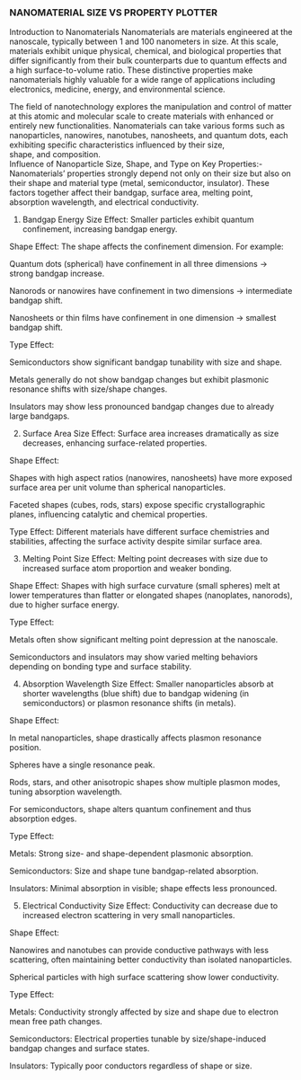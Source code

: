### NANOMATERIAL SIZE VS PROPERTY PLOTTER                                                                                                    
Introduction to Nanomaterials
Nanomaterials are materials engineered at the nanoscale, typically between 1 and 100 nanometers in size. At this scale, materials exhibit unique physical, chemical, and biological properties that differ significantly from their bulk counterparts due to quantum effects and a high surface-to-volume ratio. These distinctive properties make nanomaterials highly valuable for a wide range of applications including electronics, medicine, energy, and environmental science.

The field of nanotechnology explores the manipulation and control of matter at this atomic and molecular scale to create materials with enhanced or entirely new functionalities. Nanomaterials can take various forms such as nanoparticles, nanowires, nanotubes, nanosheets, and quantum dots, each exhibiting specific characteristics influenced by their size, shape, and composition.<br>
Influence of Nanoparticle Size, Shape, and Type on Key Properties:-<br>
Nanomaterials’ properties strongly depend not only on their size but also on their shape and material type (metal, semiconductor, insulator). These factors together affect their bandgap, surface area, melting point, absorption wavelength, and electrical conductivity.

1. Bandgap Energy
Size Effect:
Smaller particles exhibit quantum confinement, increasing bandgap energy.

Shape Effect:
The shape affects the confinement dimension. For example:

Quantum dots (spherical) have confinement in all three dimensions → strong bandgap increase.

Nanorods or nanowires have confinement in two dimensions → intermediate bandgap shift.

Nanosheets or thin films have confinement in one dimension → smallest bandgap shift.

Type Effect:

Semiconductors show significant bandgap tunability with size and shape.

Metals generally do not show bandgap changes but exhibit plasmonic resonance shifts with size/shape changes.

Insulators may show less pronounced bandgap changes due to already large bandgaps.

2. Surface Area
Size Effect:
Surface area increases dramatically as size decreases, enhancing surface-related properties.

Shape Effect:

Shapes with high aspect ratios (nanowires, nanosheets) have more exposed surface area per unit volume than spherical nanoparticles.

Faceted shapes (cubes, rods, stars) expose specific crystallographic planes, influencing catalytic and chemical properties.

Type Effect:
Different materials have different surface chemistries and stabilities, affecting the surface activity despite similar surface area.

3. Melting Point
Size Effect:
Melting point decreases with size due to increased surface atom proportion and weaker bonding.

Shape Effect:
Shapes with high surface curvature (small spheres) melt at lower temperatures than flatter or elongated shapes (nanoplates, nanorods), due to higher surface energy.

Type Effect:

Metals often show significant melting point depression at the nanoscale.

Semiconductors and insulators may show varied melting behaviors depending on bonding type and surface stability.

4. Absorption Wavelength
Size Effect:
Smaller nanoparticles absorb at shorter wavelengths (blue shift) due to bandgap widening (in semiconductors) or plasmon resonance shifts (in metals).

Shape Effect:

In metal nanoparticles, shape drastically affects plasmon resonance position.

Spheres have a single resonance peak.

Rods, stars, and other anisotropic shapes show multiple plasmon modes, tuning absorption wavelength.

For semiconductors, shape alters quantum confinement and thus absorption edges.

Type Effect:

Metals: Strong size- and shape-dependent plasmonic absorption.

Semiconductors: Size and shape tune bandgap-related absorption.

Insulators: Minimal absorption in visible; shape effects less pronounced.

5. Electrical Conductivity
Size Effect:
Conductivity can decrease due to increased electron scattering in very small nanoparticles.

Shape Effect:

Nanowires and nanotubes can provide conductive pathways with less scattering, often maintaining better conductivity than isolated nanoparticles.

Spherical particles with high surface scattering show lower conductivity.

Type Effect:

Metals: Conductivity strongly affected by size and shape due to electron mean free path changes.

Semiconductors: Electrical properties tunable by size/shape-induced bandgap changes and surface states.

Insulators: Typically poor conductors regardless of shape or size.
